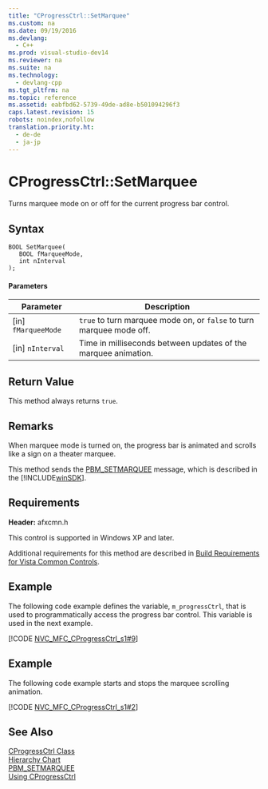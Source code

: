 ```yaml
---
title: "CProgressCtrl::SetMarquee"
ms.custom: na
ms.date: 09/19/2016
ms.devlang: 
  - C++
ms.prod: visual-studio-dev14
ms.reviewer: na
ms.suite: na
ms.technology: 
  - devlang-cpp
ms.tgt_pltfrm: na
ms.topic: reference
ms.assetid: eabfbd62-5739-49de-ad8e-b501094296f3
caps.latest.revision: 15
robots: noindex,nofollow
translation.priority.ht: 
  - de-de
  - ja-jp
---
```

# CProgressCtrl::SetMarquee
Turns marquee mode on or off for the current progress bar control.  
  
## Syntax  
  
```  
BOOL SetMarquee(  
   BOOL fMarqueeMode,   
   int nInterval  
);  
```  
  
#### Parameters  
  
|Parameter|Description|  
|---------------|-----------------|  
|[in] `fMarqueeMode`|`true` to turn marquee mode on, or `false` to turn marquee mode off.|  
|[in] `nInterval`|Time in milliseconds between updates of the marquee animation.|  
  
## Return Value  
 This method always returns `true`.  
  
## Remarks  
 When marquee mode is turned on, the progress bar is animated and scrolls like a sign on a theater marquee.  
  
 This method sends the [PBM_SETMARQUEE](http://msdn.microsoft.com/library/windows/desktop/bb760842) message, which is described in the [!INCLUDE[winSDK](../vs140/includes/winSDK_md.md)].  
  
## Requirements  
 **Header:** afxcmn.h  
  
 This control is supported in Windows XP and later.  
  
 Additional requirements for this method are described in [Build Requirements for Vista Common Controls](../vs140/Build-Requirements-for-Windows-Vista-Common-Controls.md).  
  
## Example  
 The following code example defines the variable, `m_progressCtrl`, that is used to programmatically access the progress bar control. This variable is used in the next example.  
  
 [!CODE [NVC_MFC_CProgressCtrl_s1#9](../CodeSnippet/VS_Snippets_Cpp/NVC_MFC_CProgressCtrl_s1#9)]  
  
## Example  
 The following code example starts and stops the marquee scrolling animation.  
  
 [!CODE [NVC_MFC_CProgressCtrl_s1#2](../CodeSnippet/VS_Snippets_Cpp/NVC_MFC_CProgressCtrl_s1#2)]  
  
## See Also  
 [CProgressCtrl Class](../vs140/CProgressCtrl-Class.md)   
 [Hierarchy Chart](../vs140/Hierarchy-Chart.md)   
 [PBM_SETMARQUEE](http://msdn.microsoft.com/library/windows/desktop/bb760842)   
 [Using CProgressCtrl](../vs140/Using-CProgressCtrl.md)